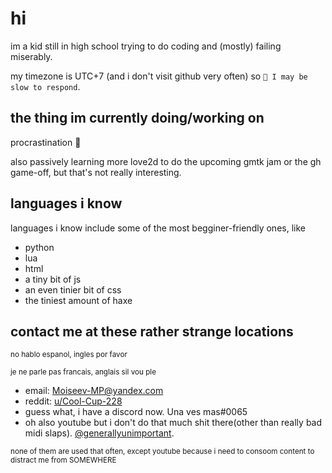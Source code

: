 # hi
im a kid still in high school trying to do coding and (mostly) failing miserably.

my timezone is UTC+7 (and i don't visit github very often) so  ``💭 I may be slow to respond``.

## the thing im currently doing/working on
procrastination 💯

also passively learning more love2d to do the upcoming gmtk jam or the gh game-off, but that's not really interesting.

## languages i know
languages i know include some of the most begginer-friendly ones, like
- python
- lua
- html
- a tiny bit of js
- an even tinier bit of css
- the tiniest amount of haxe
<!-- - oh and also like absolutely no experience with c-like languages -->

## contact me at these rather strange locations
<sub>no hablo espanol, ingles por favor</sub>

<sub>je ne parle pas francais, anglais sil vou ple</sub>
- email: [Moiseev-MP@yandex.com](mailto:Moiseev-MP@yandex.com)
- reddit: [u/Cool-Cup-228](https://reddit.com/u/Cool-Cup-228)
- guess what, i have a discord now. Una ves mas\#0065
- oh also youtube but i don't do that much shit there(other than really bad midi slaps). [@generallyunimportant](https://youtube.com/@generallyunimportant).

<sup>none of them are used that often, except youtube because i need to consoom content to distract me from SOMEWHERE</sup>
